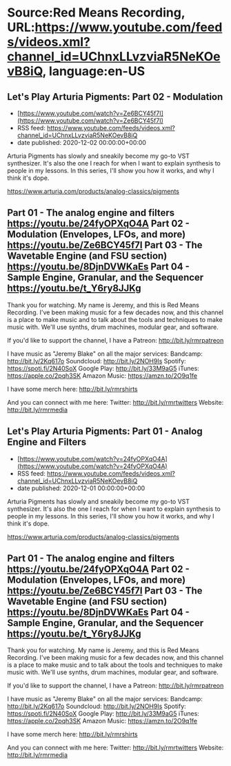 # Source:Red Means Recording, URL:https://www.youtube.com/feeds/videos.xml?channel_id=UChnxLLvzviaR5NeKOevB8iQ, language:en-US

## Let's Play Arturia Pigments: Part 02 - Modulation
 - [https://www.youtube.com/watch?v=Ze6BCY45f7I](https://www.youtube.com/watch?v=Ze6BCY45f7I)
 - RSS feed: https://www.youtube.com/feeds/videos.xml?channel_id=UChnxLLvzviaR5NeKOevB8iQ
 - date published: 2020-12-02 00:00:00+00:00

Arturia Pigments has slowly and sneakily become my go-to VST synthesizer. It's also the one I reach for when I want to explain synthesis to people in my lessons. In this series, I'll show you how it works, and why I think it's dope.

https://www.arturia.com/products/analog-classics/pigments

Part 01 - The analog engine and filters 
https://youtu.be/24fyOPXqO4A
Part 02 - Modulation (Envelopes, LFOs, and more) 
https://youtu.be/Ze6BCY45f7I
Part 03 - The Wavetable Engine (and FSU section) 
https://youtu.be/8DjnDVWKaEs
Part 04 - Sample Engine, Granular, and the Sequencer 
https://youtu.be/t_Y6ry8JJKg
------------------------------------
Thank you for watching. My name is Jeremy, and this is Red Means Recording. I've been making music for a few decades now, and this channel is a place to make music and to talk about the tools and techniques to make music with. We'll use synths, drum machines, modular gear, and software. 

If you'd like to support the channel, I have a Patreon:  http://bit.ly/rmrpatreon

I have music as "Jeremy Blake" on all the major services: 
Bandcamp: http://bit.ly/2Kq617o
Soundcloud: http://bit.ly/2NOH9Is
Spotify: https://spoti.fi/2N40SoX
Google Play: http://bit.ly/33M9aG5
iTunes: https://apple.co/2pqh3SK
Amazon Music: https://amzn.to/2O9q1fe

I have some merch here: http://bit.ly/rmrshirts

And you can connect with me here: 
Twitter: http://bit.ly/rmrtwitters
Website: http://bit.ly/rmrmedia

## Let's Play Arturia Pigments: Part 01 - Analog Engine and Filters
 - [https://www.youtube.com/watch?v=24fyOPXqO4A](https://www.youtube.com/watch?v=24fyOPXqO4A)
 - RSS feed: https://www.youtube.com/feeds/videos.xml?channel_id=UChnxLLvzviaR5NeKOevB8iQ
 - date published: 2020-12-01 00:00:00+00:00

Arturia Pigments has slowly and sneakily become my go-to VST synthesizer. It's also the one I reach for when I want to explain synthesis to people in my lessons. In this series, I'll show you how it works, and why I think it's dope.

https://www.arturia.com/products/analog-classics/pigments

Part 01 - The analog engine and filters 
https://youtu.be/24fyOPXqO4A
Part 02 - Modulation (Envelopes, LFOs, and more) 
https://youtu.be/Ze6BCY45f7I
Part 03 - The Wavetable Engine (and FSU section) 
https://youtu.be/8DjnDVWKaEs
Part 04 - Sample Engine, Granular, and the Sequencer 
https://youtu.be/t_Y6ry8JJKg
------------------------------------
Thank you for watching. My name is Jeremy, and this is Red Means Recording. I've been making music for a few decades now, and this channel is a place to make music and to talk about the tools and techniques to make music with. We'll use synths, drum machines, modular gear, and software. 

If you'd like to support the channel, I have a Patreon:  http://bit.ly/rmrpatreon

I have music as "Jeremy Blake" on all the major services: 
Bandcamp: http://bit.ly/2Kq617o
Soundcloud: http://bit.ly/2NOH9Is
Spotify: https://spoti.fi/2N40SoX
Google Play: http://bit.ly/33M9aG5
iTunes: https://apple.co/2pqh3SK
Amazon Music: https://amzn.to/2O9q1fe

I have some merch here: http://bit.ly/rmrshirts

And you can connect with me here: 
Twitter: http://bit.ly/rmrtwitters
Website: http://bit.ly/rmrmedia

